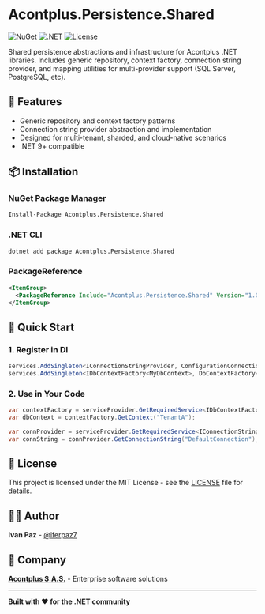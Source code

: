 # Acontplus.Persistence.Shared

[![NuGet](https://img.shields.io/nuget/v/Acontplus.Persistence.Shared.svg)](https://www.nuget.org/packages/Acontplus.Persistence.Shared)
[![.NET](https://img.shields.io/badge/.NET-9.0-blue.svg)](https://dotnet.microsoft.com/download/dotnet/9.0)
[![License](https://img.shields.io/badge/license-MIT-green.svg)](LICENSE)

Shared persistence abstractions and infrastructure for Acontplus .NET libraries. Includes generic repository, context factory, connection string provider, and mapping utilities for multi-provider support (SQL Server, PostgreSQL, etc).

## 🚀 Features
- Generic repository and context factory patterns
- Connection string provider abstraction and implementation
- Designed for multi-tenant, sharded, and cloud-native scenarios
- .NET 9+ compatible

## 📦 Installation

### NuGet Package Manager
```bash
Install-Package Acontplus.Persistence.Shared
```

### .NET CLI
```bash
dotnet add package Acontplus.Persistence.Shared
```

### PackageReference
```xml
<ItemGroup>
  <PackageReference Include="Acontplus.Persistence.Shared" Version="1.0.0" />
</ItemGroup>
```

## 🎯 Quick Start

### 1. Register in DI
```csharp
services.AddSingleton<IConnectionStringProvider, ConfigurationConnectionStringProvider>();
services.AddSingleton<IDbContextFactory<MyDbContext>, DbContextFactory<MyDbContext>>();
```

### 2. Use in Your Code
```csharp
var contextFactory = serviceProvider.GetRequiredService<IDbContextFactory<MyDbContext>>();
var dbContext = contextFactory.GetContext("TenantA");

var connProvider = serviceProvider.GetRequiredService<IConnectionStringProvider>();
var connString = connProvider.GetConnectionString("DefaultConnection");
```

## 📄 License

This project is licensed under the MIT License - see the [LICENSE](LICENSE) file for details.

## 👨‍💻 Author

**Ivan Paz** - [@iferpaz7](https://linktr.ee/iferpaz7)

## 🏢 Company

**[Acontplus S.A.S.](https://acontplus.com.ec)** - Enterprise software solutions

---

**Built with ❤️ for the .NET community** 
